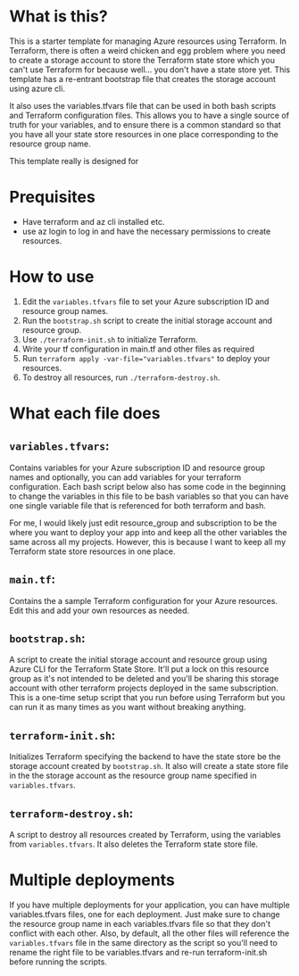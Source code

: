 # What is this?

This is a starter template for managing Azure resources using Terraform. In Terraform, there is often a weird chicken and egg problem where you need to create a storage account to store the Terraform state store which you can't use Terraform for because well... you don't have a state store yet. This template has a re-entrant bootstrap file that creates the storage account using azure cli. 

It also uses the variables.tfvars file that can be used in both bash scripts and Terraform configuration files. This allows you to have a single source of truth for your variables, and to ensure there is a common standard so that you have all your state store resources in one place corresponding to the resource group name.

This template really is designed for 

# Prequisites

- Have terraform and az cli installed etc.
- use az login to log in and have the necessary permissions to create resources.


# How to use

1. Edit the `variables.tfvars` file to set your Azure subscription ID and resource group names. 
2. Run the `bootstrap.sh` script to create the initial storage account and resource group.
3. Use `./terraform-init.sh` to initialize Terraform.
4. Write your tf configuration in main.tf and other files as required
5. Run `terraform apply -var-file="variables.tfvars"` to deploy your resources.
6. To destroy all resources, run `./terraform-destroy.sh`.

# What each file does

## `variables.tfvars`: 
Contains variables for your Azure subscription ID and resource group names and optionally, you can add variables for your terraform configuration. Each bash script below also has some code in the beginning to change the variables in this file to be bash variables so that you can have one single variable file that is referenced for both terraform and bash.

For me, I would likely just edit resource_group and subscription to be the where you want to deploy your app into and keep all the other variables the same across all my projects. However, this is because I want to keep all my Terraform state store resources in one place.

## `main.tf`: 
Contains the a sample Terraform configuration for your Azure resources. Edit this and add your own resources as needed.
## `bootstrap.sh`: 
A script to create the initial storage account and resource group using Azure CLI for the Terraform State Store. It'll put a lock on this resource group as it's not intended to be deleted and you'll be sharing this storage account with other terraform projects deployed in the same subscription. This is a one-time setup script that you run before using Terraform but you can run it as many times as you want without breaking anything. 

## `terraform-init.sh`: 
Initializes Terraform specifying the backend to have the state store be the storage account created by `bootstrap.sh`. It also will create a state store file in the the storage account as the resource group name specified in `variables.tfvars`. 

## `terraform-destroy.sh`: 
A script to destroy all resources created by Terraform, using the variables from `variables.tfvars`. It also deletes the Terraform state store file.


# Multiple deployments
 If you have multiple deployments for your application, you can have multiple variables.tfvars files, one for each deployment. Just make sure to change the resource group name in each variables.tfvars file so that they don't conflict with each other. Also, by default, all the other files will reference the `variables.tfvars` file in the same directory as the script so you'll need to rename the right file to be variables.tfvars and re-run terraform-init.sh before running the scripts.